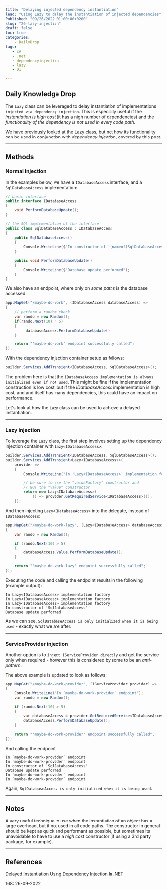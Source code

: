 ```yaml
---
title: "Delaying injected dependency instantiation"
lead: "Using Lazy to delay the instantiation of injected dependencies"
Published: "09/26/2022 01:00:00+0200"
slug: "26-lazy-injection"
draft: false
toc: true
categories:
    - DailyDrop
tags:
   - c#
   - .net
   - dependencyinjection
   - lazy
   - DI

---
```


## Daily Knowledge Drop

The `Lazy` class can be leveraged to delay instantiation of implementations `injected via dependency injection`. This is especially useful if the _instantiation is high cost_ (it has a nigh number of dependencies) and the _functionality of the dependency is not used in every code path_.

We have previously looked at the [Lazy class](../../03/09-lazy-class/), but not how its functionality can be used in conjunction with _dependency injection_, covered by this post.

---

## Methods

### Normal injection

In the examples below, we have a `IDatabaseAccess` interface, and a `SqlDatabaseAccess` implementation:

``` csharp
// basic interface
public interface IDatabaseAccess 
{
    void PerformDatabaseUpdate();
}

// the SQL implementation of the interface
public class SqlDatabaseAccess : IDatabaseAccess 
{
    public SqlDatabaseAccess()
    {
        Console.WriteLine($"In constructor of '{nameof(SqlDatabaseAccess)}'");
    }

    public void PerformDatabaseUpdate()
    {
        Console.WriteLine($"Database update performed");
    }
}
```

We also have an endpoint, where only on _some paths_ is the database accessed:

``` csharp
app.MapGet("/maybe-do-work", (IDatabaseAccess databaseAccess) =>
{
    // perform a random check
    var rando = new Random();
    if(rando.Next(10) > 5)
    {
         databaseAccess.PerformDatabaseUpdate();
    }

    return "'maybe-do-work' endpoint successfully called";
});
```

With the dependency injection container setup as follows:

``` csharp
builder.Services.AddTransient<IDatabaseAccess, SqlDatabaseAccess>();
```

The problem here is that the `IDatabaseAccess implementation is always initialized even if not used`. This might be fine if the implementation construction is low cost, but if the _IDatabaseAccess_ implementation is high cost, and and itself has many dependencies, this could have an impact on performance.

Let's look at how the `Lazy` class can be used to achieve a delayed instantiation.

---

### Lazy injection

To leverage the `Lazy` class, the first step involves setting up the dependency injection container with `Lazy<IDatabaseAccess>`:

``` csharp
builder.Services.AddTransient<IDatabaseAccess, SqlDatabaseAccess>();
builder.Services.AddTransient<Lazy<IDatabaseAccess>>(
    provider =>
    {
        Console.WriteLine("In 'Lazy<IDatabaseAccess>' implementation factory");

        // be sure to use the "valueFactory" constructor and 
        // NOT the "value" constructor
        return new Lazy<IDatabaseAccess>(
            () => provider.GetRequiredService<IDatabaseAccess>());
    });
```

And then injecting `Lazy<IDatabaseAccess>` into the delegate, instead of `IDatabaseAccess`:

``` csharp
app.MapGet("/maybe-do-work-lazy", (Lazy<IDatabaseAccess> databaseAccess) =>
{
    var rando = new Random();

    if (rando.Next(10) > 5)
    {
        databaseAccess.Value.PerformDatabaseUpdate();
    }

    return "'maybe-do-work-lazy' endpoint successfully called";
});
```

Executing the code and calling the endpoint results in the following (example output):

``` terminal
In Lazy<IDatabaseAccess> implementation factory
In Lazy<IDatabaseAccess> implementation factory
In Lazy<IDatabaseAccess> implementation factory
In constructor of 'SqlDatabaseAccess'
Database update performed
```

As we can see, `SqlDatabaseAccess is only initialized when it is being used` - exactly what we are after.

---

### ServiceProvider injection

Another option is to `inject IServiceProvider directly` and get the service only when required - however this is considered by some to be an _anti-pattern_.

The above example is updated to look as follows:

``` csharp
app.MapGet("/maybe-do-work-provider", (IServiceProvider provider) =>
{
    Console.WriteLine("In `maybe-do-work-provider` endpoint");
    var rando = new Random();

    if (rando.Next(10) > 5)
    {
        var databaseAccess = provider.GetRequiredService<IDatabaseAccess>();
        databaseAccess.PerformDatabaseUpdate();
    }

    return "'maybe-do-work-provider' endpoint successfully called";
});
```

And calling the endpoint:

``` terminal
In `maybe-do-work-provider` endpoint
In `maybe-do-work-provider` endpoint
In constructor of 'SqlDatabaseAccess'
Database update performed
In `maybe-do-work-provider` endpoint
In `maybe-do-work-provider` endpoint
```

Again, `SqlDatabaseAccess is only initialized when it is being used`.

---

## Notes

A very useful technique to use when the instantiation of an object has a large overhead, but it not used in all code paths. The constructor in general should be kept as quick and performant as possible, but sometimes its unavoidable to have to use a _high cost_ constructor (if using a 3rd party package, for example).

---

## References

[Delayed Instantiation Using Dependency Injection In .NET](https://thecodeblogger.com/2021/04/28/delayed-instantiation-using-dependency-injection-in-net/)   

<?# DailyDrop ?>168: 26-09-2022<?#/ DailyDrop ?>
